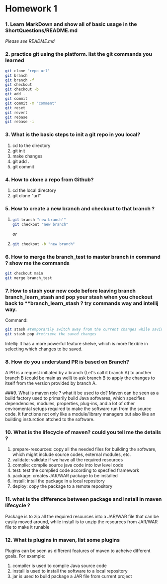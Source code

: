 # Homework 1

### 1. Learn MarkDown and show all of basic usage in the ShortQuestions/README.md
*Please see README.md*

### 2. practice git using the platform. list the git commands you learned
```bash
git clone "repo url"
git branch
git branch -f 
git checkout
git checkout -b
git add .
git commit
git commit -m "comment"
git reset
git revert
git rebase
git rebase -i
```
### 3. What is the basic steps to init a git repo in you local?
1. cd to the directory
2. git init
3. make changes
4. git add .
5. git commit

### 4. How to clone a repo from Github?
1. cd the local directory
2. git clone "url"

### 5. How to create a new branch and checkout to that branch ?
1. ```bash
   git branch "new branch'"
   git checkout "new branch"
   ```
   *or*
2. ```bash
   git checkout -b "new branch"
   ```

### 6. How to merge the branch_test to master branch in command ? show me the commands
```bash
git checkout main
git merge branch_test
```

### 7. How to stash your new code before leaving branch branch_learn_stash and pop your stash when you checkout back to **branch_learn_stash ? try commands way and intellij way.
Command:
```bash
git stash #temporarily switch away from the current changes while saving the changes
git stash pop #retrieve the saved changes
```
Intellij:
It has a more powerful feature shelve, which is more flexible in selecting which changes to be saved.

### 8. How do you understand PR is based on Branch?
A PR is a request initiated by a branch (Let's call it branch A) to another branch B (could be main as well) to ask branch B to apply the changes to itself from the version provided by branch A.

###9. What is maven role ? what it be used to do?
Maven can be seen as a build factory used to primarily build Java softwares, which specifies dependencies, modules, properties, plug-ins, and a lot of other enviromental setups required to make the software run from the source code. It functions not only like a module/library managers but also like an building insturction attched to the software.

### 10. What is the lifecycle of maven? could you tell me the details ?
1. prepare-resources: copy all the needed files for building the software, which might include source codes, external modules, etc.
2. validate: validate if we have all the required resources
3. complie: complie source java code into low level code
4. test: test the complied code according to specfied framework
5. package: creates JAR/WAR package to be installed
6. install: intall the package in a local repository
7. deploy: copy the package to a remote repository

### 11. what is the difference between package and install in maven lifecycle ?
Package is to zip all the required resources into a JAR/WAR file that can be easily moved around, while install is to unzip the resources from JAR/WAR file to make it runable

### 12. What is plugins in maven, list some plugins
Plugins can be seen as different features of maven to acheive different goals.
For example:
1. compiler is used to compile Java source code
2. install is used to install the software to a local repository
3. jar is used to build package a JAR file from current project

